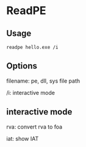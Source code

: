 # ReadPE

## Usage

```
readpe hello.exe /i
```

## Options

filename: pe, dll, sys file path

/i: interactive mode

## interactive mode

rva: convert rva to foa

iat: show IAT
